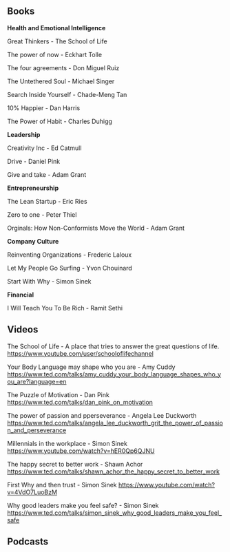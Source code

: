 ## **Books** 


**Health and Emotional Intelligence**

Great Thinkers - The School of Life 

The power of now - Eckhart Tolle 

The four agreements - Don Miguel Ruiz 

The Untethered Soul - Michael Singer 

Search Inside Yourself - Chade-Meng Tan 

10% Happier - Dan Harris 

The Power of Habit - Charles Duhigg 



**Leadership** 

Creativity Inc - Ed Catmull 

Drive - Daniel Pink 

Give and take - Adam Grant 



**Entrepreneurship**

The Lean Startup - Eric Ries 

Zero to one - Peter Thiel 

Orginals: How Non-Conformists Move the World - Adam Grant 



**Company Culture** 

Reinventing Organizations - Frederic Laloux

Let My People Go Surfing - Yvon Chouinard 

Start With Why - Simon Sinek 



**Financial** 

I Will Teach You To Be Rich - Ramit Sethi 



## **Videos** 

The School of Life - A place that tries to answer the great questions of life.  
https://www.youtube.com/user/schooloflifechannel

Your Body Language may shape who you are - Amy Cuddy 
https://www.ted.com/talks/amy_cuddy_your_body_language_shapes_who_you_are?language=en

The Puzzle of Motivation - Dan Pink 
https://www.ted.com/talks/dan_pink_on_motivation

The power of passion and pperseverance - Angela Lee Duckworth 
https://www.ted.com/talks/angela_lee_duckworth_grit_the_power_of_passion_and_perseverance

Millennials in the workplace - Simon Sinek 
https://www.youtube.com/watch?v=hER0Qp6QJNU

The happy secret to better work - Shawn Achor 
https://www.ted.com/talks/shawn_achor_the_happy_secret_to_better_work

First Why and then trust - Simon Sinek 
https://www.youtube.com/watch?v=4VdO7LuoBzM

Why good leaders make you feel safe? - Simon Sinek 
https://www.ted.com/talks/simon_sinek_why_good_leaders_make_you_feel_safe



## **Podcasts** 

